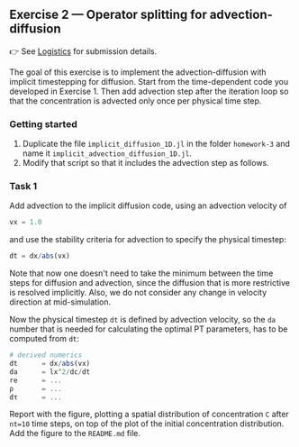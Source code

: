 <!--This file was generated, do not modify it.-->
## Exercise 2 — **Operator splitting for advection-diffusion**

👉 See [Logistics](/logistics/#submission) for submission details.

The goal of this exercise is to implement the advection-diffusion with implicit timestepping for diffusion. Start from the time-dependent code you developed in Exercise 1. Then add advection step after the iteration loop so that the concentration is advected only once per physical time step.

### Getting started
1. Duplicate the file `implicit_diffusion_1D.jl` in the folder `homework-3` and name it `implicit_advection_diffusion_1D.jl`.
4. Modify that script so that it includes the advection step as follows.

### Task 1
Add advection to the implicit diffusion code, using an advection velocity of

```julia
vx = 1.0
```
and use the stability criteria for advection to specify the physical timestep:

```julia
dt = dx/abs(vx)
```

Note that now one doesn't need to take the minimum between the time steps for diffusion and advection, since the diffusion that is more restrictive is resolved implicitly. Also, we do not consider any change in velocity direction at mid-simulation.

Now the physical timestep `dt` is defined by advection velocity, so the `da` number that is needed for calculating the optimal PT parameters, has to be computed from `dt`:

```julia
# derived numerics
dt      = dx/abs(vx)
da      = lx^2/dc/dt
re      = ...
ρ       = ...
dτ      = ...
```

Report with the figure, plotting a spatial distribution of concentration `C` after `nt=10` time steps, on top of the plot of the initial concentration distribution. Add the figure to the `README.md` file.

